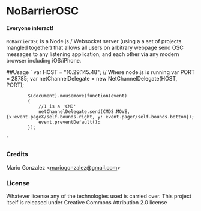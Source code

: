 NoBarrierOSC
============
#### Everyone interact!

`NoBarrierOSC` is a Node.js / Websocket server (using a a set of projects mangled together) that allows all users on arbitrary webpage send OSC messages to any listening application, and each other via any modern browser including iOS/iPhone.

##Usage 
`
			var HOST = "10.29.145.48"; // Where node.js is running
			var PORT = 28785;
			var netChannelDelegate = new NetChannelDelegate(HOST, PORT);

			$(document).mousemove(function(event)
			{
				//1 is a 'CMD'
				netChannelDelegate.send(CMDS.MOVE, {x:event.pageX/self.bounds.right, y: event.pageY/self.bounds.bottom});
				event.preventDefault();
			});
`
### Credits

Mario Gonzalez &lt;mariogonzalez@gmail.com&gt;

### License
Whatever license any of the technologies used is carried over.
This project itself is released under Creative Commons Attribution 2.0 license       
